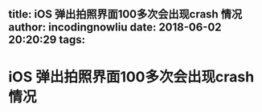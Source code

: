 title: iOS 弹出拍照界面100多次会出现crash 情况
author: incodingnowliu
date: 2018-06-02 20:20:29
tags:
---
# iOS 弹出拍照界面100多次会出现crash 情况
